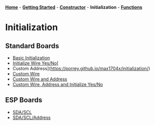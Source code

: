 [**Home**](https://porrey.github.io/max1704x) -
[**Getting Started**](https://porrey.github.io/max1704x/getting-started) -
[**Constructor**](https://porrey.github.io/max1704x/constructor) - 
**Initialization** - 
[**Functions**](https://porrey.github.io/max1704x/functions)
# Initialization
## Standard Boards
* [Basic Initialization](https://porrey.github.io/max1704x/initialization/basic)
* [Initialize Wire Yes/No](https://porrey.github.io/max1704x/initialization/wire-yes-no)[
* Custom Address](https://porrey.github.io/max1704x/initialization/)
* [Custom Wire](https://porrey.github.io/max1704x/initialization/)
* [Custom Wire and Address](https://porrey.github.io/max1704x/initialization/)
* [Custom Wire, Address and Initialize Yes/No](https://porrey.github.io/max1704x/initialization/)

## ESP Boards
* [SDA/SCL](https://porrey.github.io/max1704x/initialization/)
* [SDA/SCL/Address](https://porrey.github.io/max1704x/initialization/)